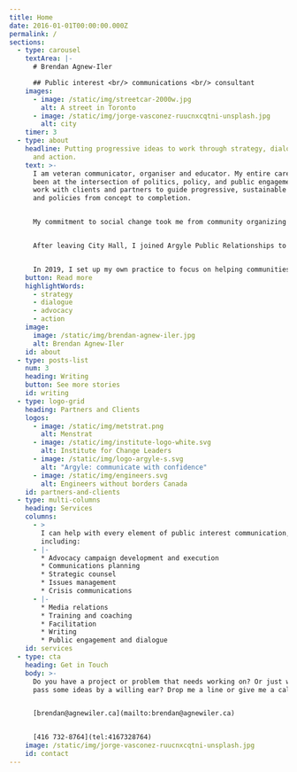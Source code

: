```yaml
---
title: Home
date: 2016-01-01T00:00:00.000Z
permalink: /
sections:
  - type: carousel
    textArea: |-
      # Brendan Agnew-Iler

      ## Public interest <br/> communications <br/> consultant
    images:
      - image: /static/img/streetcar-2000w.jpg
        alt: A street in Toronto
      - image: /static/img/jorge-vasconez-ruucnxcqtni-unsplash.jpg
        alt: city
    timer: 3
  - type: about
    headline: Putting progressive ideas to work through strategy, dialogue, advocacy
      and action.
    text: >-
      I am veteran communicator, organiser and educator. My entire career has
      been at the intersection of politics, policy, and public engagement. I
      work with clients and partners to guide progressive, sustainable projects
      and policies from concept to completion.


      My commitment to social change took me from community organizing to Toronto City Hall where I served as press secretary and senior advisor to Toronto Mayor David Miller. I saw first-hand how the biggest challenges thoughtful policies and smart projects faced were based on misunderstandings and poor communication. A network of light rail lines bringing higher order transit to the suburbs, for example, was taken as the first shot fired in the “war on the car”.


      After leaving City Hall, I joined Argyle Public Relationships to help bring the light rail lines to life and learn a real trade. In my eight years there, I worked on high-profile public issues such as transit investment and expansion, carbon pricing, science education, childcare, anti-racism, climate change, and public health. 


      In 2019, I set up my own practice to focus on helping communities and movements advocate for progressive and sustainable change.
    button: Read more
    highlightWords:
      - strategy
      - dialogue
      - advocacy
      - action
    image:
      image: /static/img/brendan-agnew-iler.jpg
      alt: Brendan Agnew-Iler
    id: about
  - type: posts-list
    num: 3
    heading: Writing
    button: See more stories
    id: writing
  - type: logo-grid
    heading: Partners and Clients
    logos:
      - image: /static/img/metstrat.png
        alt: Menstrat
      - image: /static/img/institute-logo-white.svg
        alt: Institute for Change Leaders
      - image: /static/img/logo-argyle-s.svg
        alt: "Argyle: communicate with confidence"
      - image: /static/img/engineers.svg
        alt: Engineers without borders Canada
    id: partners-and-clients
  - type: multi-columns
    heading: Services
    columns:
      - >
        I can help with every element of public interest communication,
        including:
      - |-
        * Advocacy campaign development and execution
        * Communications planning
        * Strategic counsel
        * Issues management 
        * Crisis communications
      - |-
        * Media relations
        * Training and coaching
        * Facilitation
        * Writing
        * Public engagement and dialogue
    id: services
  - type: cta
    heading: Get in Touch
    body: >-
      Do you have a project or problem that needs working on? Or just want to
      pass some ideas by a willing ear? Drop me a line or give me a call. 


      [brendan@agnewiler.ca](mailto:brendan@agnewiler.ca)


      [416 732-8764](tel:4167328764)
    image: /static/img/jorge-vasconez-ruucnxcqtni-unsplash.jpg
    id: contact
---
```

